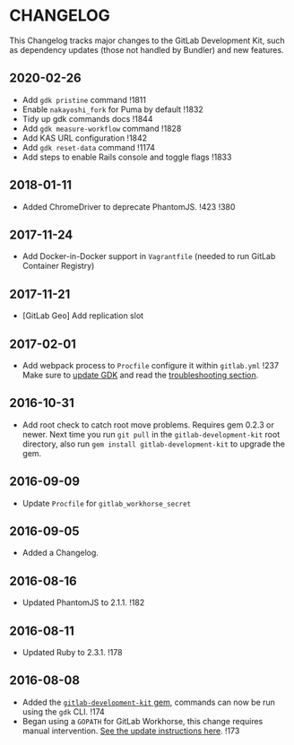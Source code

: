 # CHANGELOG

This Changelog tracks major changes to the GitLab Development Kit,
such as dependency updates (those not handled by Bundler) and new
features.

## 2020-02-26

- Add `gdk pristine` command !1811
- Enable `nakayoshi_fork` for Puma by default !1832
- Tidy up gdk commands docs !1844
- Add `gdk measure-workflow` command !1828
- Add KAS URL configuration !1842
- Add `gdk reset-data` command !1174
- Add steps to enable Rails console and toggle flags !1833

## 2018-01-11

- Added ChromeDriver to deprecate PhantomJS. !423 !380

## 2017-11-24

- Add Docker-in-Docker support in `Vagrantfile` (needed to run GitLab Container Registry)

## 2017-11-21

- [GitLab Geo] Add replication slot

## 2017-02-01

- Add webpack process to `Procfile` configure it within `gitlab.yml` !237
  Make sure to [update GDK](doc/update-gdk.md) and read the
  [troubleshooting section](doc/howto/troubleshooting.md#webpack).

## 2016-10-31

- Add root check to catch root move problems. Requires gem 0.2.3 or
  newer. Next time you run `git pull` in the `gitlab-development-kit`
  root directory, also run `gem install gitlab-development-kit` to
  upgrade the gem.

## 2016-09-09

- Update `Procfile` for `gitlab_workhorse_secret`

## 2016-09-05

- Added a Changelog.

## 2016-08-16

- Updated PhantomJS to 2.1.1. !182

## 2016-08-11

- Updated Ruby to 2.3.1. !178

## 2016-08-08

- Added the [`gitlab-development-kit` gem](https://rubygems.org/gems/gitlab-development-kit), commands can now be run using the `gdk` CLI. !174
- Began using a `GOPATH` for GitLab Workhorse, this change requires manual intervention. [See the update instructions here](https://gitlab.com/gitlab-org/gitlab-development-kit/blob/fd04b7f1a3a72302af71c1a7923daaa5b22dcd28/gitlab-workhorse/README.md#cleaning-up-an-old-gitlab-workhorse-checkout). !173
